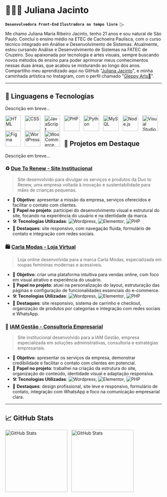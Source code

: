 # 👩🏻‍💻 Juliana Jacinto

**`Desenvolvedora Front-End`** **`Ilustradora no tempo livre 🎨✏️`**

Me chamo Juliana Maria Ribeiro Jacinto, tenho 21 anos e sou natural de São Paulo. Concluí o ensino médio na ETEC de Cachoeira Paulisca, com o curso técnico integrado em Análise e Desenvolvimento de Sistemas. Atualmente, estou cursando Análise e Desenvolvimento de Sistemas na FATEC de Cruzeiro. Sou apaixonada por tecnologia e artes visuais, sempre buscando novos métodos de ensino para poder aprimorar meus conhecimentos nessas duas áreas, que acabou se misturando ao longo dos anos. Compartilho meu aprendizado aqui no GitHub "[Juliana Jacinto](https://github.com/JulianaJacinto/)", e minha caminhada artística no Instagram, com o perfil chamado "[Gleppy Arts🌱](https://www.instagram.com/gleppy.arts)".

---

## 🤖 Linguagens e Tecnologias
Descrição em breve...

<img 
    align="left" 
    alt="HTML"
    title="HTML" 
    width="50px" 
    style="padding-right: 10px;" 
    src="https://cdn.jsdelivr.net/gh/devicons/devicon@latest/icons/html5/html5-original.svg" 
/>
<img 
    align="left" 
    alt="CSS" 
    title="CSS"
    width="50px" 
    style="padding-right: 10px;" 
    src="https://cdn.jsdelivr.net/gh/devicons/devicon@latest/icons/css3/css3-original.svg" 
/>
<img 
    align="left" 
    alt="JavaScript" 
    title="JavaScript"
    width="50px" 
    style="padding-right: 10px;" 
    src="https://cdn.jsdelivr.net/gh/devicons/devicon@latest/icons/javascript/javascript-original.svg" 
/>
<img 
    align="left" 
    alt="PHP" 
    title="PHP"
    width="50px" 
    style="padding-right: 10px;" 
    src="https://cdn.jsdelivr.net/gh/devicons/devicon@latest/icons/php/php-original.svg" 
/>
<img 
    align="left" 
    alt="Python" 
    title="Python"
    width="50px" 
    style="padding-right: 10px;" 
    src="https://cdn.jsdelivr.net/gh/devicons/devicon@latest/icons/python/python-original.svg" 
/>
<img 
    align="left" 
    alt="MySQL" 
    title="MySQL"
    width="50px" 
    style="padding-right: 10px;" 
    src="https://cdn.jsdelivr.net/gh/devicons/devicon@latest/icons/mysql/mysql-original-wordmark.svg" 
/>
<img 
    align="left" 
    alt="Node.js" 
    title="Node.js"
    width="50px" 
    style="padding-right: 10px;" 
    src="https://cdn.jsdelivr.net/gh/devicons/devicon@latest/icons/nodejs/nodejs-original-wordmark.svg" 
/>
<img 
    align="left" 
    alt="Visual Studio Code" 
    title="Visual Studio Code"
    width="50px" 
    style="padding-right: 10px;" 
    src="https://cdn.jsdelivr.net/gh/devicons/devicon@latest/icons/vscode/vscode-original.svg" 
/>
<img 
    align="left" 
    alt="Figma" 
    title="Figma"
    width="50px" 
    style="padding-right: 10px;" 
    src="https://cdn.jsdelivr.net/gh/devicons/devicon@latest/icons/figma/figma-original.svg" 
/>
<img 
    align="left" 
    alt="WordPress" 
    title="WordPress"
    width="50px" 
    style="padding-right: 10px;" 
    src="https://cdn.jsdelivr.net/gh/devicons/devicon@latest/icons/wordpress/wordpress-original.svg" 
/>
<img 
    align="left" 
    alt="WooCommerce" 
    title="WooCommerce"
    width="50px" 
    style="padding-right: 10px;" 
    src="https://cdn.jsdelivr.net/gh/devicons/devicon@latest/icons/woocommerce/woocommerce-plain-wordmark.svg" 
/>
<br/>
<br/>

---

## 📌 Projetos em Destaque
Descrição em breve...

### ♻️ [Due To Renew - Site Institucional](https://duetorenew.com/)
> Site desenvolvido para divulgar os serviços e produtos da Duo to Renew, uma empresa voltada à inovação e sustentabilidade para mães de crianças pequenas.

- 🌿 **Objetivo**: apresentar a missão da empresa, serviços oferecidos e facilitar o contato com clientes.
- 💼 **Papel no projeto**: participei do desenvolvimento visual e estrutural do site, focando na experiência do usuário e na identidade da marca.
- 🛠️ **Tecnologias Utilizadas**: ![Wordpress](https://img.shields.io/badge/-WordPress-3776AB?style=flat&logo=wordpress&logoColor=white), ![Elementor](https://img.shields.io/badge/-ElementorPro-e6477c?style=flat&logo=elemetorpro&logoColor=white), ![PHP](https://img.shields.io/badge/-PHP-e68e47?style=flat&logo=php&logoColor=white)
- 📱 **Destaques**: site responsivo, com navegação fluida, formulário de contato e integração com redes sociais.

### 🛍️ [Carla Modas - Loja Virtual](https://carlaamodas.com.br/)
> Loja online desenvolvida para a marca Carla Modas, especializada em roupas femininas modernas e acessíveis.

- 🧵 **Objetivo**: criar uma plataforma intuitiva para vendas online, com foco em visual atrativo e experiência do usuário.
- 💼 **Papel no projeto**: atuei na personalização do layout, estruturação das páginas e configuração de funcionalidades essenciais do e-commerce.
- 🛠️ **Tecnologias Utilizadas**: ![Wordpress](https://img.shields.io/badge/-WordPress-3776AB?style=flat&logo=wordpress&logoColor=white), ![Elementor](https://img.shields.io/badge/-ElementorPro-e6477c?style=flat&logo=elemetorpro&logoColor=white), ![PHP](https://img.shields.io/badge/-PHP-e68e47?style=flat&logo=php&logoColor=white)
- 📱 **Destaques**: site responsivo, sistema de carrinho e checkout, organização de produtos por categorias e integração com redes sociais e WhatsApp.

### 🧠 [IAM Gestão - Consultoria Empresarial](https://carlaamodas.com.br/)
> Site institucional desenvolvido para a IAM Gestão, empresa especializada em soluções administrativas, consultoria e estratégias empresariais.

- 🎯 **Objetivo**: apresentar os serviços da empresa, demonstrar credibilidade e facilitar o contato com clientes em potencial.
- 💼 **Papel no projeto**: trabalhei na criação da estrutura do site, organização do conteúdo, identidade visual e adaptação responsiva.
- 🛠️ **Tecnologias Utilizadas**: ![Wordpress](https://img.shields.io/badge/-WordPress-3776AB?style=flat&logo=wordpress&logoColor=white), ![Elementor](https://img.shields.io/badge/-ElementorPro-e6477c?style=flat&logo=elemetorpro&logoColor=white), ![PHP](https://img.shields.io/badge/-PHP-e68e47?style=flat&logo=php&logoColor=white)
- 📱 **Destaques**: design profissional, site leve e responsivo, formulário de contato, integração com WhatsApp e foco na comunicação empresarial clara.

---

## 📈 GitHub Stats

<p>
  <img 
    align="left" 
    alt="GitHub Stats" 
    height="200" 
    style="padding-right: 10px;" 
    src="https://github-readme-stats.vercel.app/api?username=JulianaJacinto&show_icons=true&theme=dracula&include_all_commits=true&locale=pt-br" 
  />
<img 
      align="left" 
      alt="GitHub Stats" 
      height="200" 
      src="https://github-readme-stats.vercel.app/api/top-langs/?username=JulianaJacinto&theme=dracula&layout=compact&custom_title=Tecnologias&langs_count=9" 
  />
</p>
